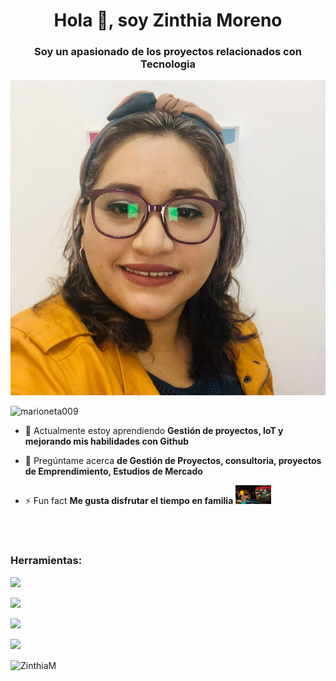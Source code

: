 <h1 align="center">Hola 👋, soy Zinthia Moreno</h1>
<h3 align="center">Soy un apasionado de los proyectos relacionados con Tecnologia</h3>

<p align="center">
  <img src="pp.jpg">
</p>

<p align="left"> <img src="https://komarev.com/ghpvc/?username=ZinthiaM&label=Profile%20views&color=0e75b6&style=flat" alt="marioneta009" /> </p>

- 🌱  Actualmente estoy aprendiendo **Gestión de proyectos, IoT y mejorando mis habilidades con Github**

- 💬  Pregúntame acerca **de Gestión de Proyectos, consultoria, proyectos de Emprendimiento, Estudios de Mercado**

- ⚡  Fun fact **Me gusta disfrutar el tiempo en familia** <img src="series.png" height="30">

<br><br>

<h3 align="left">Herramientas:</h3>
<p align="left"> <img src="https://www.onelab.com.ar/images/uploaded/mantenimiento2.png"> </p>
<p align="left"> <img src="https://iniciativaemprendedores.com/wp-content/uploads/2021/07/business-3d-731x648.png"> </p>
<p align="left"> <img src="https://www.adehon.org/es/wp-content/uploads/2020/02/direccion-empresarial-de-emprendedores.png"> </p>
<p align="left"> <img src="https://www.kimat.mx/wp-content/uploads/2019/02/2-semana-febrero-kimat.png"> </p>


<p><img align="center" src="https://github-readme-stats.vercel.app/api/top-langs?username=ZinthiaM&show_icons=true&theme=radical&locale=es&layout=compact" alt="ZinthiaM" /></p>
